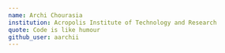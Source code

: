 ```yaml
---
name: Archi Chourasia
institution: Acropolis Institute of Technology and Research
quote: Code is like humour
github_user: aarchii
---
```

